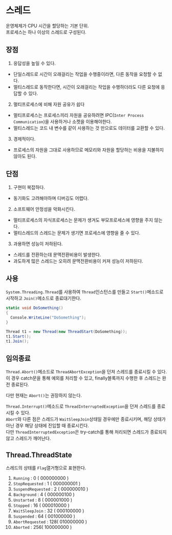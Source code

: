 # 스레드
운영체제가 CPU 시간을 할당하는 기본 단위. <br/>
프로세스는 하나 이상의 스레드로 구성된다.

## 장점
1. 응답성을 높일 수 있다.
 - 단일스레드로 시간이 오래걸리는 작업을 수행중이라면, 다른 동작을 요청할 수 없다.
 - 멀티스레드로 동작한다면, 시간이 오래걸리는 작업을 수행하더라도 다른 요청에 응답할 수 있다.
2. 멀티프로세스에 비해 자원 공유가 쉽다
 - 멀티프로세스는 프로세스끼리 자원을 공유하려면 IPC(```Inter Process Communication```)을 사용하거나 소켓을 이용해야한다.
 - 멀티스레드는 코드 내 변수를 같이 사용하는 것 만으로도 데이터를 교환할 수 있다.
3. 경제적이다.
 - 프로세스의 자원을 그대로 사용하므로 메모리와 자원을 할당하는 비용을 지불하지 않아도 된다.

## 단점
1. 구현이 복잡하다.
 - 동기화도 고려해야하며 디버깅도 어렵다.
2. 소프트웨어 안정성을 악화시킨다.
 - 멀티프로세스의 자식프로세스는 문제가 생겨도 부모프로세스에 영향을 주지 않는다.
 - 멀티스레드의 스레드는 문제가 생기면 프로세스에 영향을 줄 수 있다.
3. 과용하면 성능이 저하된다.
 - 스레드를 전환하는데 문맥전환비용이 발생한다.
 - 과도하게 많은 스레드는 오히려 문맥전환비용이 커져 성능이 저하된다.


## 사용
```System.Threading.Thread```를 사용하여 ```Thread```인스턴스를 만들고 ```Start()```메소드로 시작하고 ```Join()```메소드로 종료대기한다.
```cs
static void DoSomething()
{
  Console.WriteLine("DoSomething");
}

Thread t1 = new Thread(new ThreadStart(DoSomething));
t1.Start();
t1.Join();
```

## 임의종료
```Thread.Abort()```메소드로 ```ThreadAbortException```을 던져 스레드를 종료시킬 수 있다. <br/>
이 경우 catch문을 통해 예외를 처리할 수 있고, finally블록까지 수행한 후 스레드는 완전 종료된다. <br/>

다만 현재는 ```Abort()```는 권장하지 않는다. <br/>

```Thread.Interrupt()```메소드로 ```ThreadInterruptedException```을 던져 스레드를 종료시킬 수 있다. <br/>
```Abort```와 다른 점은 스레드가 ```WaitSleepJoin```상태일 경우에만 종료시키며, 해당 상태가 아닌 경우 해당 상태에 진입할 때 종료시킨다. <br/>
다만 ```ThreadInterruptedException```은 try-catch를 통해 처리되면 스레드가 종료되지 않고 스레드가 깨어난다.

## Thread.ThreadState
스레드의 상태를 ```Flag```열거형으로 표현한다. <br/>
1. ```Running```           : 0  ( 000000000 )
2. ```StopRequested```     : 1  ( 000000001 )
3. ```SuspendRequested```  : 2  ( 000000010 )
4. ```Background```        : 4  ( 000000100 )
5. ```Unstarted```         : 8  ( 000001000 )
6. ```Stopped```           : 16 ( 000010000 )
7. ```WaitSleepJoin```     : 32 ( 000100000 )
8. ```Suspended```         : 64 ( 001000000 )
9. ```AbortRequested```    : 128( 010000000 )
10. ```Aborted```          : 256( 100000000 )
